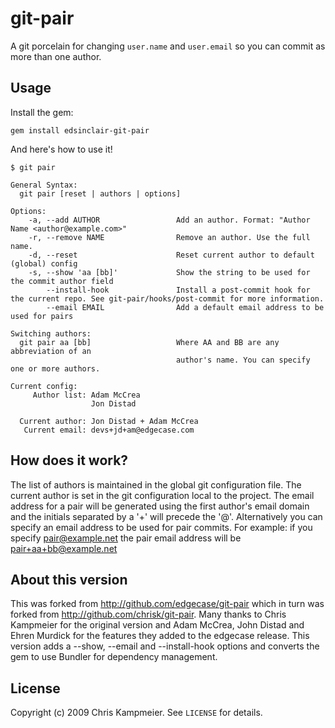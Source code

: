 # git-pair

A git porcelain for changing `user.name` and `user.email` so you can commit as
more than one author.

## Usage

Install the gem:

    gem install edsinclair-git-pair

And here's how to use it!

    $ git pair

    General Syntax:
      git pair [reset | authors | options]

    Options:
        -a, --add AUTHOR                 Add an author. Format: "Author Name <author@example.com>"
        -r, --remove NAME                Remove an author. Use the full name.
        -d, --reset                      Reset current author to default (global) config
        -s, --show 'aa [bb]'             Show the string to be used for the commit author field
            --install-hook               Install a post-commit hook for the current repo. See git-pair/hooks/post-commit for more information.
            --email EMAIL                Add a default email address to be used for pairs

    Switching authors:
      git pair aa [bb]                   Where AA and BB are any abbreviation of an
                                         author's name. You can specify one or more authors.

    Current config:
         Author list: Adam McCrea
                      Jon Distad

      Current author: Jon Distad + Adam McCrea
       Current email: devs+jd+am@edgecase.com

## How does it work?

The list of authors is maintained in the global git configuration file.
The current author is set in the git configuration local to the project.
The email address for a pair will be generated using the first author's email
domain and the initials separated by a '+' will precede the '@'.
Alternatively you can specify an email address to be used for pair commits.
For example: if you specify pair@example.net the pair email address will be pair+aa+bb@example.net

## About this version

This was forked from http://github.com/edgecase/git-pair which in turn was
forked from http://github.com/chrisk/git-pair.  Many thanks to Chris Kampmeier
for the original version and Adam McCrea, John Distad and Ehren Murdick for the
features they added to the edgecase release.  This version adds a --show, --email
and --install-hook options and converts the gem to use Bundler for dependency management.

## License

Copyright (c) 2009 Chris Kampmeier. See `LICENSE` for details.

